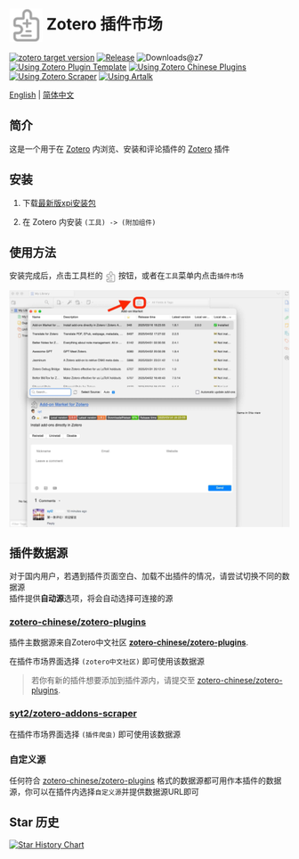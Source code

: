 # <img align="center" src="../addon/content/icons/favicon.svg" width=60/> Zotero 插件市场

[![zotero target version](https://img.shields.io/badge/Zotero-7-green?style=flat-square&logo=zotero&logoColor=CC2936)](https://www.zotero.org)
[![Release](https://img.shields.io/github/v/release/syt2/zotero-addons?style=flat-square&logo=github&color=red)](https://github.com/syt2/zotero-addons/releases/latest)
![Downloads@z7](https://img.shields.io/github/downloads/syt2/zotero-addons/latest/total?style=flat-square&logo=github&label=downloads@z7)  
[![Using Zotero Plugin Template](https://img.shields.io/badge/Using-Zotero%20Plugin%20Template-blue?style=flat-square&logo=github)](https://github.com/windingwind/zotero-plugin-template)
[![Using Zotero Chinese Plugins](https://img.shields.io/badge/Using-Zotero%20Chinese%20Plugins-blue?style=flat-square&logo=github)](https://github.com/zotero-chinese/zotero-plugins)
[![Using Zotero Scraper](https://img.shields.io/badge/Using-Zotero%20Addons%20Scraper-blue?style=flat-square&logo=github)](https://github.com/syt2/zotero-addons-scraper)
[![Using Artalk](https://img.shields.io/badge/Using-Artalk-blue?style=flat-square&logo=github)](https://github.com/ArtalkJS/Artalk) 

[English](../README.md) | [简体中文](README-CN.md)

## 简介

这是一个用于在 [Zotero](https://www.zotero.org) 内浏览、安装和评论插件的 [Zotero](https://www.zotero.org) 插件

## 安装

1. 下载[最新版xpi安装包](https://github.com/syt2/zotero-addons/releases/latest/download/zotero-addons.xpi)

2. 在 Zotero 内安装 `(工具) -> (附加组件)`

## 使用方法

安装完成后，点击工具栏的 <img align="center" src="../addon/content/icons/favicon.svg" width=20/> 按钮，或者在`工具`菜单内点击`插件市场`

<img align="center" src="screenshot.jpg" width=600/>

## 插件数据源

对于国内用户，若遇到插件页面空白、加载不出插件的情况，请尝试切换不同的数据源  
插件提供**自动源**选项，将会自动选择可连接的源

### [zotero-chinese/zotero-plugins](https://github.com/zotero-chinese/zotero-plugins)

插件主数据源来自Zotero中文社区 **[zotero-chinese/zotero-plugins](https://github.com/zotero-chinese/zotero-plugins)**.

在插件市场界面选择 `(zotero中文社区)` 即可使用该数据源

> 若你有新的插件想要添加到插件源内，请提交至 [zotero-chinese/zotero-plugins](https://github.com/zotero-chinese/zotero-plugins).

### [syt2/zotero-addons-scraper](https://github.com/syt2/zotero-addons-scraper)

在插件市场界面选择 `(插件爬虫)` 即可使用该数据源

### 自定义源

任何符合 [zotero-chinese/zotero-plugins](https://github.com/zotero-chinese/zotero-plugins) 格式的数据源都可用作本插件的数据源，你可以在插件内选择`自定义源`并提供数据源URL即可

## Star 历史

<a href="https://star-history.com/#syt2/zotero-addons&Timeline">
  <picture>
    <source media="(prefers-color-scheme: dark)" srcset="https://api.star-history.com/svg?repos=syt2/zotero-addons&type=Timeline&theme=dark" />
    <source media="(prefers-color-scheme: light)" srcset="https://api.star-history.com/svg?repos=syt2/zotero-addons&type=Timeline" />
    <img alt="Star History Chart" src="https://api.star-history.com/svg?repos=syt2/zotero-addons&type=Timeline" />
  </picture>
</a>
